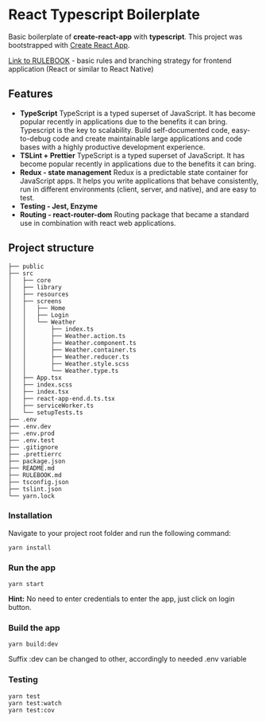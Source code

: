 # React Typescript Boilerplate

Basic boilerplate of **create-react-app** with **typescript**. This project was bootstrapped with [Create React App](https://github.com/facebook/create-react-app).

[Link to RULEBOOK](https://github.com/ivukusic/react-typescript-boilerplate/blob/master/RULEBOOK.md) - basic rules and branching strategy for frontend application (React or similar to React Native)

## Features

- **TypeScript**
  TypeScript is a typed superset of JavaScript. It has become popular recently in applications due to the benefits it can bring. Typescript is the key to scalability. Build self-documented code, easy-to-debug code and create maintainable large applications and code bases with a highly productive development experience.
- **TSLint + Prettier**
  TypeScript is a typed superset of JavaScript. It has become popular recently in applications due to the benefits it can bring.
- **Redux - state management**
  Redux is a predictable state container for JavaScript apps. It helps you write applications that behave consistently, run in different environments (client, server, and native), and are easy to test.
- **Testing - Jest, Enzyme**
- **Routing - react-router-dom**
  Routing package that became a standard use in combination with react web applications.

## Project structure

```
├── public
├── src
│   ├── core
│   ├── library
│   ├── resources
│   ├── screens
│   │   ├── Home
│   │   ├── Login
│   │   └── Weather
│   │       ├── index.ts
│   │       ├── Weather.action.ts
│   │       ├── Weather.component.ts
│   │       ├── Weather.container.ts
│   │       ├── Weather.reducer.ts
│   │       ├── Weather.style.scss
│   │       └── Weather.type.ts
│   ├── App.tsx
│   ├── index.scss
│   ├── index.tsx
│   ├── react-app-end.d.ts.tsx
│   ├── serviceWorker.ts
│   └── setupTests.ts
├── .env
├── .env.dev
├── .env.prod
├── .env.test
├── .gitignore
├── .prettierrc
├── package.json
├── README.md
├── RULEBOOK.md
├── tsconfig.json
├── tslint.json
└── yarn.lock
```

### Installation

Navigate to your project root folder and run the following command:

```yarn
yarn install
```

### Run the app

```yarn
yarn start
```

**Hint:**
No need to enter credentials to enter the app, just click on login button.

### Build the app

```yarn
yarn build:dev
```

Suffix :dev can be changed to other, accordingly to needed .env variable

### Testing

```yarn
yarn test
yarn test:watch
yarn test:cov
```
